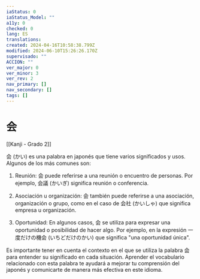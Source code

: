 ```yaml
---
iaStatus: 0
iaStatus_Model: ""
a11y: 0
checked: 0
lang: ES
translations: 
created: 2024-04-16T10:58:38.799Z
modified: 2024-06-10T15:26:26.170Z
supervisado: ""
ACCION: ""
ver_major: 0
ver_minor: 3
ver_rev: 2
nav_primary: []
nav_secondary: []
tags: []
---
```

# 会

[[Kanji - Grado 2]]

会 (かい) es una palabra en japonés que tiene varios significados y usos. Algunos de los más comunes son:

1. Reunión: 会 puede referirse a una reunión o encuentro de personas. Por ejemplo, 会議 (かいぎ) significa reunión o conferencia.

2. Asociación u organización: 会 también puede referirse a una asociación, organización o grupo, como en el caso de 会社 (かいしゃ) que significa empresa u organización.

3. Oportunidad: En algunos casos, 会 se utiliza para expresar una oportunidad o posibilidad de hacer algo. Por ejemplo, en la expresión 一度だけの機会 (いちどだけのかい) que significa "una oportunidad única".

Es importante tener en cuenta el contexto en el que se utiliza la palabra 会 para entender su significado en cada situación. Aprender el vocabulario relacionado con esta palabra te ayudará a mejorar tu comprensión del japonés y comunicarte de manera más efectiva en este idioma.
